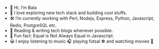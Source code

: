 - 👋 Hi, I’m Bala
- 👀 I love exploring new tech stack and building cool stuffs.
- 🛠️ I’m currently working with Perl, Nodejs, Express, Python, Javascript, Redis, PostgreSQL etc.
- 📰 Reading & writing tech blogs whenever possible.
- 👾 Fun fact: Equal is Not Always Equal in Javascript.
- 😀 I enjoy listening to music 🎧 playing futsal ⚽ and watching movies 🎦


<!---
balaganabathy-deriv/balaganabathy-deriv is a ✨ special ✨ repository because its `README.md` (this file) appears on your GitHub profile.
You can click the Preview link to take a look at your changes.
--->
